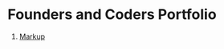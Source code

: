 # Founders and Coders Portfolio

1. [Markup](https://github.com/LL835/fac-portfolio/tree/main/learnings/markup.md)
